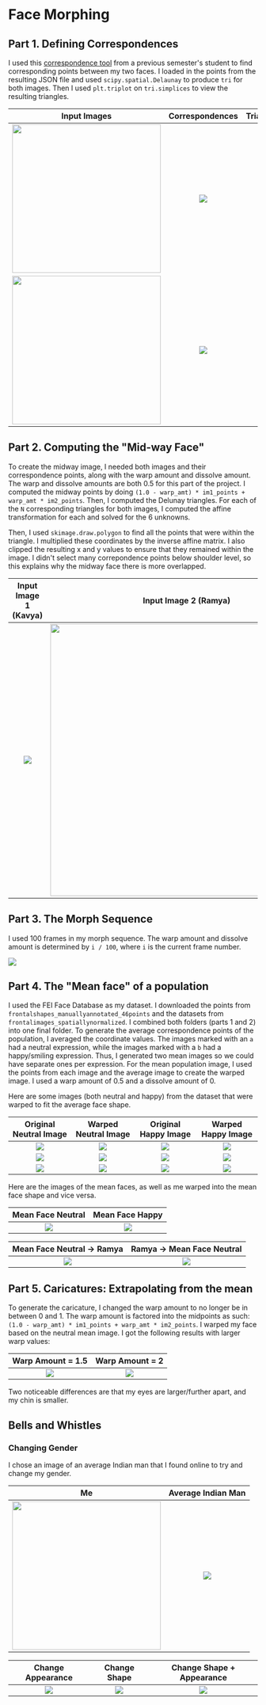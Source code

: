 # Face Morphing

## Part 1. Defining Correspondences

I used this [correspondence tool](https://cal-cs180.github.io/fa23/hw/proj3/tool.html) from a previous semester's student to find corresponding points between my two faces. I loaded in the points from the resulting JSON file and used `scipy.spatial.Delaunay` to produce `tri` for both images. Then I used `plt.triplot` on `tri.simplices` to view the resulting triangles.

| Input Images | Correspondences | Triangulation |
| :----: | :----: | :----: |
| <img src="media/kavya.png" width="300"/> | ![](media/q1_points_kavya.jpg) | ![](media/q1_triangles_kavya.jpg) |
| <img src="media/ramya.jpg" width="300"/> | ![](media/q1_points_ramya.jpg) | ![](media/q1_triangles_ramya.jpg) |

## Part 2. Computing the "Mid-way Face"

To create the midway image, I needed both images and their correspondence points, along with the warp amount and dissolve amount. The warp and dissolve amounts are both 0.5 for this part of the project. I computed the midway points by doing `(1.0 - warp_amt) * im1_points + warp_amt * im2_points`. Then, I computed the Delunay triangles. For each of the `N` corresponding triangles for both images, I computed the affine transformation for each and solved for the 6 unknowns. 

Then, I used `skimage.draw.polygon` to find all the points that were within the triangle. I multiplied these coordinates by the inverse affine matrix. I also clipped the resulting x and y values to ensure that they remained within the image. I didn't select many correpondence points below shoulder level, so this explains why the midway face there is more overlapped. 

| Input Image 1 (Kavya) | Input Image 2 (Ramya) | Midway Face |
| :----: | :----: | :----: |
| ![](media/kavya.png) | <img src="media/ramya.jpg" width="550"/> | ![](media/q1_midway_ramya_kavya.jpg) |

## Part 3. The Morph Sequence

I used 100 frames in my morph sequence. The warp amount and dissolve amount is determined by `i / 100`, where `i` is the current frame number. 

![](media/q2_morph_ramya_kavya.gif)

## Part 4. The "Mean face" of a population

I used the FEI Face Database as my dataset. I downloaded the points from `frontalshapes_manuallyannotated_46points` and the datasets from `frontalimages_spatiallynormalized`. I combined both folders (parts 1 and 2) into one final folder. To generate the average correspondence points of the population, I averaged the coordinate values. The images marked with an `a` had a neutral expression, while the images marked with a `b` had a happy/smiling expression. Thus, I generated two mean images so we could have separate ones per expression. For the mean population image, I used the points from each image and the average image to create the warped image. I used a warp amount of 0.5 and a dissolve amount of 0.

Here are some images (both neutral and happy) from the dataset that were warped to fit the average face shape.

| Original Neutral Image | Warped Neutral Image | Original Happy Image | Warped Happy Image |
| :----: | :----: | :----: |  :----: |
| ![](media/50a.jpg) | ![](media/q4_dataset_warp_50a.jpg) | ![](media/50b.jpg) | ![](media/q4_dataset_warp_50b.jpg) |
| ![](media/53a.jpg) | ![](media/q4_dataset_warp_53a.jpg) | ![](media/53b.jpg) | ![](media/q4_dataset_warp_53b.jpg) |
| ![](media/68a.jpg) | ![](media/q4_dataset_warp_68a.jpg) | ![](media/68b.jpg) | ![](media/q4_dataset_warp_68b.jpg) |

Here are the images of the mean faces, as well as me warped into the mean face shape and vice versa.

| Mean Face Neutral | Mean Face Happy |
| :----: | :----: |
| ![](media/q4_mean_face_neutral.jpg) | ![](media/q4_mean_face_happy.jpg) |

| Mean Face Neutral -> Ramya | Ramya -> Mean Face Neutral |
| :----: | :----: |
| ![](media/q4_avg_to_ramya.jpg) | ![](media/q4_ramya_to_avg.jpg) |

## Part 5. Caricatures: Extrapolating from the mean

To generate the caricature, I changed the warp amount to no longer be in between 0 and 1. The warp amount is factored into the midpoints as such: `(1.0 - warp_amt) * im1_points + warp_amt * im2_points`. I warped my face based on the neutral mean image. I got the following results with larger warp values:

| Warp Amount = 1.5 | Warp Amount = 2 |
| :----: | :----: |
| ![](media/q5_ramya_caricature_warpis1point5.jpg) | ![](media/q5_ramya_caricature_warpis2.jpg) |

Two noticeable differences are that my eyes are larger/further apart, and my chin is smaller.

## Bells and Whistles

### Changing Gender

I chose an image of an average Indian man that I found online to try and change my gender.

| Me | Average Indian Man |
| :----: | :----: |
| <img src="media/q4_ramyacrop_forpts.jpg" width="300"/>  | ![](media/q5data_average_indian_man.png) |

| Change Appearance |  Change Shape | Change Shape + Appearance |
| :----: | :----: | :----: |
| ![](media/bw_gender_appearance.jpg) | ![](media/bw_gender_shape.jpg) | ![](media/bw_gender_shape_appearance.jpg) |